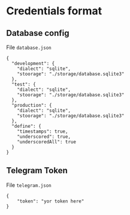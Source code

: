 # Credentials format

## Database config

File `database.json`

```
{
  "development": {
    "dialect": "sqlite",
    "stoorage": "./storage/database.sqlite3"
  },
  "test": {
    "dialect": "sqlite",
    "stoorage": "./storage/database.sqlite3"
  },
  "production": {
    "dialect": "sqlite",
    "stoorage": "./storage/database.sqlite3"
  },
  "define": {
    "timestamps": true,
    "underscored": true,
    "underscoredAll": true
  }
}
``` 
## Telegram Token

File `telegram.json`

```
{
    "token": "yor token here"
}
```

